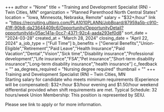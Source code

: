 +++
author = "None"
title = "Training and Development Specialist (RN) - Twin Cities, MN"
organization = "Planned Parenthood North Central States"
location = "Iowa, Minnesota, Nebraska, Remote"
salary = "$32+/hour"
link = "https://recruiting.ultipro.com/PLA1010PLANN/JobBoard/87959a5b-c910-41ff-90b8-da23644409c6/Opportunity/OpportunityDetail?opportunityId=05ac141a-0cc7-4371-92c4-aada293ef0d8"
sort_date = "2024-03-28"
created_at = "March 28, 2024"
closing_date = "April 22, 2024"
a_job_type = ["Full Time"]
b_benefits = ["General Benefits","Union-Eligible","Retirement","Paid Leave","Health Insurance","Paid Vacation","Dental","Vision","Sick time","Disability insurance","Professional development","Life insurance","FSA","Pet insurance","Short-term disability insurance","Long-term disability insurance","health insurance"]
c_feedback = ""
aa_degrees_required = "Nursing degree required"
thumbnail = ""
+++
Training and Development Specialist (RN) – Twin Cities, MN  
Starting salary for candidate who meets minimum requirements (Experience will be compensated): $32+/hour
$3/hour evening and $1.50/hour weekend differential provided when shift requirements are met.
Typical Schedule: 32 hours/week 
Union Membership: This position is represented by SEIU.

Please see link to apply or for more information. 